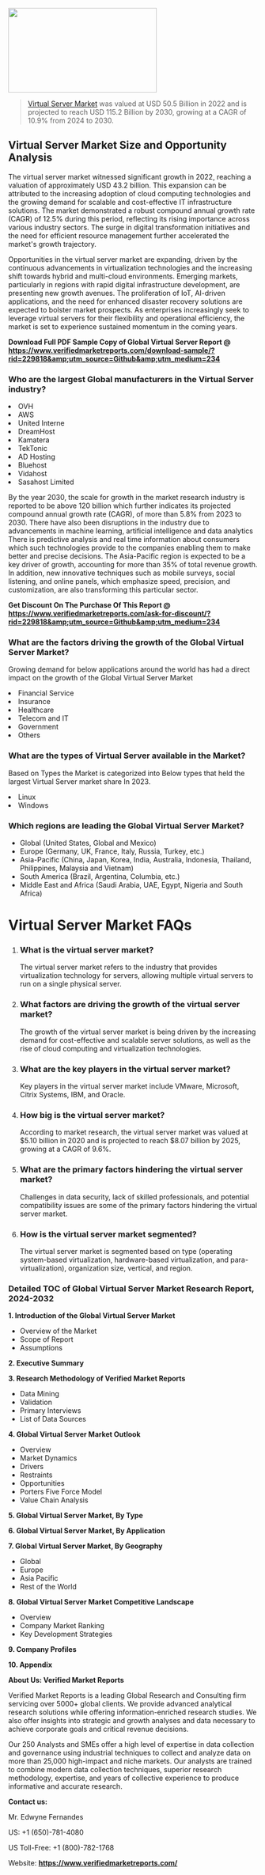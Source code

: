<img src="https://ffe5etoiles.com/wp-content/uploads/2024/12/MST1-300x171.png" alt="" width="300" height="171" class="alignnone size-medium wp-image-20088" /><blockquote><p><p><a href="https://www.verifiedmarketreports.com/download-sample/?rid=229818&utm_source=Github&utm_medium=234" target="_blank">Virtual Server Market</a> was valued at USD 50.5 Billion in 2022 and is projected to reach USD 115.2 Billion by 2030, growing at a CAGR of 10.9% from 2024 to 2030.</p></blockquote><p><h2>Virtual Server Market Size and Opportunity Analysis</h2><p>The virtual server market witnessed significant growth in 2022, reaching a valuation of approximately USD 43.2 billion. This expansion can be attributed to the increasing adoption of cloud computing technologies and the growing demand for scalable and cost-effective IT infrastructure solutions. The market demonstrated a robust compound annual growth rate (CAGR) of 12.5% during this period, reflecting its rising importance across various industry sectors. The surge in digital transformation initiatives and the need for efficient resource management further accelerated the market's growth trajectory.</p><p>Opportunities in the virtual server market are expanding, driven by the continuous advancements in virtualization technologies and the increasing shift towards hybrid and multi-cloud environments. Emerging markets, particularly in regions with rapid digital infrastructure development, are presenting new growth avenues. The proliferation of IoT, AI-driven applications, and the need for enhanced disaster recovery solutions are expected to bolster market prospects. As enterprises increasingly seek to leverage virtual servers for their flexibility and operational efficiency, the market is set to experience sustained momentum in the coming years.</p></p><p class=""><strong>Download Full PDF Sample Copy of Global Virtual Server Report @ <a href="https://www.verifiedmarketreports.com/download-sample/?rid=229818&amp;utm_source=Github&amp;utm_medium=234" target="_blank">https://www.verifiedmarketreports.com/download-sample/?rid=229818&amp;utm_source=Github&amp;utm_medium=234</a></strong></p><h3 id="" class="">Who are the largest Global manufacturers in the Virtual Server industry?</h3><p><li>OVH</li><li> AWS</li><li> United Interne</li><li> DreamHost</li><li> Kamatera</li><li> TekTonic</li><li> AD Hosting</li><li> Bluehost</li><li> Vidahost</li><li> Sasahost Limited</li></p><div class=""><div class="" dir="" data-message-author-role="" data-message-id="" data-message-model-slug=""><div class=""><div class=""><div class=""><div class="" dir="" data-message-author-role="" data-message-id="" data-message-model-slug=""><div class=""><div class=""><p>By the year 2030, the scale for growth in the market research industry is reported to be above 120 billion which further indicates its projected compound annual growth rate (CAGR), of more than 5.8% from 2023 to 2030. There have also been disruptions in the industry due to advancements in machine learning, artificial intelligence and data analytics There is predictive analysis and real time information about consumers which such technologies provide to the companies enabling them to make better and precise decisions. The Asia-Pacific region is expected to be a key driver of growth, accounting for more than 35% of total revenue growth. In addition, new innovative techniques such as mobile surveys, social listening, and online panels, which emphasize speed, precision, and customization, are also transforming this particular sector.</p><p><strong>Get Discount On The Purchase Of This Report @&nbsp; <a href="https://www.verifiedmarketreports.com/ask-for-discount/?rid=229818&amp;utm_source=Github&amp;utm_medium=234" target="_blank">https://www.verifiedmarketreports.com/ask-for-discount/?rid=229818&amp;utm_source=Github&amp;utm_medium=234</a></strong></p></div></div></div></div></div></div></div></div><h3 id="" class="">What are the factors driving the growth of the Global Virtual Server Market?</h3><p id="" class="">Growing demand for below applications around the world has had a direct impact on the growth of the Global Virtual Server Market</p><p id="" class=""><li>Financial Service</li><li> Insurance</li><li> Healthcare</li><li> Telecom and IT</li><li> Government</li><li> Others</li></p><h3 id="" class="">What are the types of Virtual Server available in the Market?</h3><p id="" class="">Based on Types the Market is categorized into Below types that held the largest Virtual Server market share In 2023.</p><p id="" class=""><li>Linux</li><li> Windows</li></p><h3 id="" class="">Which regions are leading the Global Virtual Server Market?</h3><ul><li>Global (United States, Global and Mexico)</li><li>Europe (Germany, UK, France, Italy, Russia, Turkey, etc.)</li><li>Asia-Pacific (China, Japan, Korea, India, Australia, Indonesia, Thailand, Philippines, Malaysia and Vietnam)</li><li>South America (Brazil, Argentina, Columbia, etc.)</li><li>Middle East and Africa (Saudi Arabia, UAE, Egypt, Nigeria and South Africa)</li></ul><p><h1>Virtual Server Market FAQs</h1><ol> <li> <h3>What is the virtual server market?</h3> <p>The virtual server market refers to the industry that provides virtualization technology for servers, allowing multiple virtual servers to run on a single physical server.</p> </li> <li> <h3>What factors are driving the growth of the virtual server market?</h3> <p>The growth of the virtual server market is being driven by the increasing demand for cost-effective and scalable server solutions, as well as the rise of cloud computing and virtualization technologies.</p> </li> <li> <h3>What are the key players in the virtual server market?</h3> <p>Key players in the virtual server market include VMware, Microsoft, Citrix Systems, IBM, and Oracle.</p> </li> <li> <h3>How big is the virtual server market?</h3> <p>According to market research, the virtual server market was valued at $5.10 billion in 2020 and is projected to reach $8.07 billion by 2025, growing at a CAGR of 9.6%.</p> </li> <li> <h3>What are the primary factors hindering the virtual server market?</h3> <p>Challenges in data security, lack of skilled professionals, and potential compatibility issues are some of the primary factors hindering the virtual server market.</p> </li> <li> <h3>How is the virtual server market segmented?</h3> <p>The virtual server market is segmented based on type (operating system-based virtualization, hardware-based virtualization, and para-virtualization), organization size, vertical, and region.</p> </li></ol></body></html></p><h3 id="" class="">Detailed TOC of Global Virtual Server Market Research Report, 2024-2032</h3><p id="" class=""><strong>1. Introduction of the Global Virtual Server Market</strong></p><ul><li>Overview of the Market</li><li>Scope of Report</li><li>Assumptions</li></ul><p id="" class=""><strong>2. Executive Summary</strong></p><p id="" class=""><strong>3. Research Methodology of&nbsp;Verified Market Reports</strong></p><ul><li>Data Mining</li><li>Validation</li><li>Primary Interviews</li><li>List of Data Sources</li></ul><p id="" class=""><strong>4. Global Virtual Server Market Outlook</strong></p><ul><li>Overview</li><li>Market Dynamics</li><li>Drivers</li><li>Restraints</li><li>Opportunities</li><li>Porters Five Force Model</li><li>Value Chain Analysis</li></ul><p id="" class=""><strong>5. Global Virtual Server Market, By&nbsp;Type</strong></p><p id="" class=""><strong>6. Global Virtual Server Market, By Application</strong></p><p id="" class=""><strong>7. Global Virtual Server Market, By Geography</strong></p><ul><li>Global</li><li>Europe</li><li>Asia Pacific</li><li>Rest of the World</li></ul><p id="" class=""><strong>8. Global Virtual Server Market Competitive Landscape</strong></p><ul><li>Overview</li><li>Company Market Ranking</li><li>Key Development Strategies</li></ul><p id="" class=""><strong>9. Company Profiles</strong></p><p id="" class=""><strong>10. Appendix</strong></p><p id="" class=""><strong>About Us: Verified Market Reports</strong></p><p id="" class="">Verified Market Reports is a leading Global Research and Consulting firm servicing over 5000+ global clients. We provide advanced analytical research solutions while offering information-enriched research studies. We also offer insights into strategic and growth analyses and data necessary to achieve corporate goals and critical revenue decisions.</p><p id="" class="">Our 250 Analysts and SMEs offer a high level of expertise in data collection and governance using industrial techniques to collect and analyze data on more than 25,000 high-impact and niche markets. Our analysts are trained to combine modern data collection techniques, superior research methodology, expertise, and years of collective experience to produce informative and accurate research.</p><p id="" class=""><strong>Contact us:</strong></p><p id="" class="">Mr. Edwyne Fernandes</p><p id="" class="">US: +1 (650)-781-4080</p><p id="" class="">US Toll-Free: +1 (800)-782-1768</p><p id="" class="">Website: <a target="" data-test-app-aware-link=""><strong>https://www.verifiedmarketreports.com/</strong></a></p>
